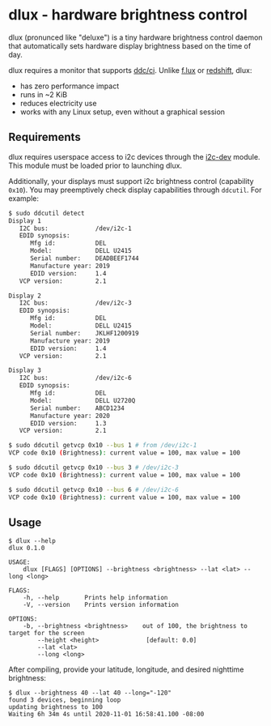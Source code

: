 # dlux - hardware brightness control
dlux (pronunced like "deluxe") is a tiny hardware brightness control daemon that
automatically sets hardware display brightness based on the time of day.


dlux requires a monitor that supports [ddc/ci](https://en.wikipedia.org/wiki/Display_Data_Channel#DDC/CI).
Unlike [f.lux](https://justgetflux.com/) or [redshift](https://github.com/jonls/redshift), dlux:
  * has zero performance impact
  * runs in ~2 KiB
  * reduces electricity use
  * works with any Linux setup, even without a graphical session

## Requirements
dlux requires userspace access to i2c devices through the [i2c-dev](https://www.kernel.org/doc/Documentation/i2c/dev-interface)
module. This module must be loaded prior to launching dlux.


Additionally, your displays must support i2c brightness control (capability `0x10`).
You may preemptively check display capabilities through `ddcutil`. For example:

```bash
$ sudo ddcutil detect
Display 1
   I2C bus:             /dev/i2c-1
   EDID synopsis:
      Mfg id:           DEL
      Model:            DELL U2415
      Serial number:    DEADBEEF1744
      Manufacture year: 2019
      EDID version:     1.4
   VCP version:         2.1

Display 2
   I2C bus:             /dev/i2c-3
   EDID synopsis:
      Mfg id:           DEL
      Model:            DELL U2415
      Serial number:    JKLHF1200919
      Manufacture year: 2019
      EDID version:     1.4
   VCP version:         2.1

Display 3
   I2C bus:             /dev/i2c-6
   EDID synopsis:
      Mfg id:           DEL
      Model:            DELL U2720Q
      Serial number:    ABCD1234
      Manufacture year: 2020
      EDID version:     1.3
   VCP version:         2.1

$ sudo ddcutil getvcp 0x10 --bus 1 # from /dev/i2c-1
VCP code 0x10 (Brightness): current value = 100, max value = 100

$ sudo ddcutil getvcp 0x10 --bus 3 # /dev/i2c-3
VCP code 0x10 (Brightness): current value = 100, max value = 100

$ sudo ddcutil getvcp 0x10 --bus 6 # /dev/i2c-6
VCP code 0x10 (Brightness): current value = 100, max value = 100
```

## Usage
```
$ dlux --help
dlux 0.1.0

USAGE:
    dlux [FLAGS] [OPTIONS] --brightness <brightness> --lat <lat> --long <long>

FLAGS:
    -h, --help       Prints help information
    -V, --version    Prints version information

OPTIONS:
    -b, --brightness <brightness>    out of 100, the brightness to target for the screen
        --height <height>             [default: 0.0]
        --lat <lat>
        --long <long>
```

After compiling, provide your latitude, longitude, and desired nighttime brightness:
```
$ dlux --brightness 40 --lat 40 --long="-120"
found 3 devices, beginning loop
updating brightness to 100
Waiting 6h 34m 4s until 2020-11-01 16:58:41.100 -08:00
```
